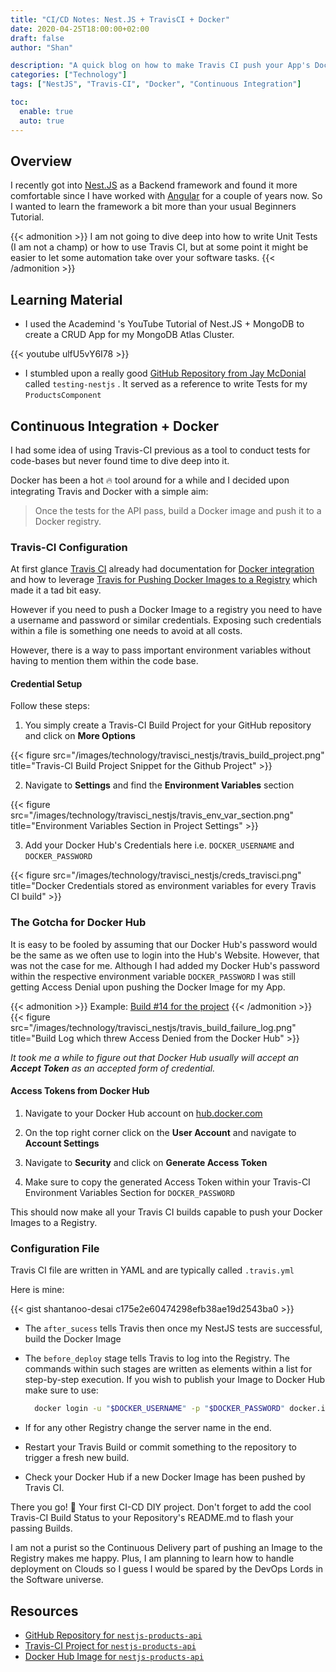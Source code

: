```yaml
---
title: "CI/CD Notes: Nest.JS + TravisCI + Docker"
date: 2020-04-25T18:00:00+02:00
draft: false
author: "Shan"

description: "A quick blog on how to make Travis CI push your App's Docker Image to Docker Hub after successful testing."
categories: ["Technology"]
tags: ["NestJS", "Travis-CI", "Docker", "Continuous Integration"]

toc:
  enable: true
  auto: true
---
```

<!--more-->

## Overview

I recently got into [Nest.JS](https://nestjs.com) as a Backend framework and found it more comfortable since I have worked with [Angular](https://angular.io) for a couple of years now. So I wanted to learn the framework a bit more than your usual Beginners Tutorial.

{{< admonition >}}
I am not going to dive deep into how to write Unit Tests (I am not a champ) or how to use Travis CI, but at some point it might be easier to let some automation take over your software tasks.
{{< /admonition >}}
## Learning Material

- I used the Academind 's YouTube Tutorial of Nest.JS + MongoDB to create a CRUD App for my MongoDB Atlas Cluster.

{{< youtube ulfU5vY6I78 >}}

- I stumbled upon a really good [GitHub Repository from Jay McDonial](https://github.com/jmcdo29/testing-nestjs) called `testing-nestjs` . It served as a reference to write Tests for my `ProductsComponent`

## Continuous Integration + Docker

I had some idea of using Travis-CI previous as a tool to conduct tests for code-bases but never found time to dive deep into it.

Docker has been a hot 🔥 tool around for a while and I decided upon integrating Travis and Docker with a simple aim:

> Once the tests for the API pass, build a Docker image and push it to a Docker registry.

### Travis-CI Configuration

At first glance [Travis CI](https://travis-ci.org) already had documentation for [Docker integration](https://medium.com/r/?url=https%3A%2F%2Fdocs.travis-ci.com%2Fuser%2Fdocker) and how to leverage [Travis for Pushing Docker Images to a Registry](https://medium.com/r/?url=https%3A%2F%2Fdocs.travis-ci.com%2Fuser%2Fdocker%2F%23pushing-a-docker-image-to-a-registry) which made it a tad bit easy.

However if you need to push a Docker Image to a registry you need to have a username and password or similar credentials. Exposing such credentials within a file is something one needs to avoid at all costs.

However, there is a way to pass important environment variables without having to mention them within the code base.

#### Credential Setup

Follow these steps:

1. You simply create a Travis-CI Build Project for your GitHub repository and click on __More Options__

{{< figure src="/images/technology/travisci_nestjs/travis_build_project.png" title="Travis-CI Build Project Snippet for the Github Project" >}}

2. Navigate to __Settings__ and find the __Environment Variables__ section

{{< figure src="/images/technology/travisci_nestjs/travis_env_var_section.png" title="Environment Variables Section in Project Settings" >}}

3. Add your Docker Hub's Credentials here i.e. `DOCKER_USERNAME` and `DOCKER_PASSWORD`

{{< figure src="/images/technology/travisci_nestjs/creds_travisci.png" title="Docker Credentials stored as environment variables for every Travis CI build" >}}

### The Gotcha for Docker Hub

It is easy to be fooled by assuming that our Docker Hub's password would be the same as we often use to login into the Hub's Website. However, that was not the case for me. Although I had added my Docker Hub's password within the respective environment variable `DOCKER_PASSWORD` I was still getting Access Denial upon pushing the Docker Image for my App. 

{{< admonition >}}
Example: [Build #14 for the project](https://medium.com/r/?url=https%3A%2F%2Ftravis-ci.org%2Fgithub%2Fshantanoo-desai%2Fnestjs-products-api%2Fjobs%2F679150053%23L319)
{{< /admonition >}}
{{< figure src="/images/technology/travisci_nestjs/travis_build_failure_log.png" title="Build Log which threw Access Denied from the Docker Hub" >}}

_It took me a while to figure out that Docker Hub usually will accept an __Accept Token__ as an accepted form of credential._

#### Access Tokens from Docker Hub

1. Navigate to your Docker Hub account on [hub.docker.com](https://hub.docker.com)

2. On the top right corner click on the __User Account__ and navigate to __Account Settings__

3. Navigate to __Security__ and click on __Generate Access Token__

4. Make sure to copy the generated Access Token within your Travis-CI Environment Variables Section for `DOCKER_PASSWORD`

This should now make all your Travis CI builds capable to push your Docker Images to a Registry.

### Configuration File

Travis CI file are written in YAML and are typically called `.travis.yml`

Here is mine:

{{< gist shantanoo-desai c175e2e60474298efb38ae19d2543ba0 >}}

- The `after_sucess` tells Travis then once my NestJS tests are successful, build the Docker Image

- The `before_deploy` stage tells Travis to log into the Registry. The commands within such stages are written as elements within a list for step-by-step execution. If you wish to publish your Image to Docker Hub make sure to use:
  ```bash
    docker login -u "$DOCKER_USERNAME" -p "$DOCKER_PASSWORD" docker.io
  ```

- If for any other Registry change the server name in the end.

- Restart your Travis Build or commit something to the repository to trigger a fresh new build.
- Check your Docker Hub if a new Docker Image has been pushed by Travis CI.

There you go! 🎊 Your first CI-CD DIY project.
Don't forget to add the cool Travis-CI Build Status to your Repository's README.md to flash your passing Builds.

I am not a purist so the Continuous Delivery part of pushing an Image to the Registry makes me happy. Plus, I am planning to learn how to handle deployment on Clouds so I guess I would be spared by the DevOps Lords in the Software universe.

## Resources

- [GitHub Repository for `nestjs-products-api`](https://github.com/shantanoo-desai/nestjs-products-api)
- [Travis-CI Project for `nestjs-products-api`](https://travis-ci.org/github/shantanoo-desai/nestjs-products-api)
- [Docker Hub Image for `nestjs-products-api`](https://hub.docker.com/repository/docker/shantanoodesai/nestjs-products-api)